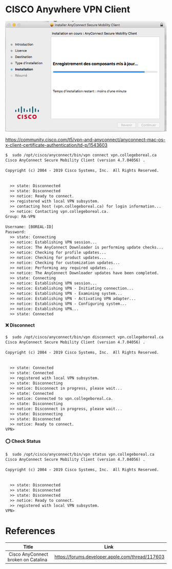 # CISCO Anywhere VPN Client


![image](images/AnywhereMobilityClient.png)

https://community.cisco.com/t5/vpn-and-anyconnect/anyconnect-mac-os-x-client-certificate-authentication/td-p/1543603


```
$  sudo /opt/cisco/anyconnect/bin/vpn connect vpn.collegeboreal.ca
Cisco AnyConnect Secure Mobility Client (version 4.7.04056) .

Copyright (c) 2004 - 2019 Cisco Systems, Inc.  All Rights Reserved.


  >> state: Disconnected
  >> state: Disconnected
  >> notice: Ready to connect.
  >> registered with local VPN subsystem.
  >> contacting host (vpn.collegeboreal.ca) for login information...
  >> notice: Contacting vpn.collegeboreal.ca.
Group: RA-VPN

Username: [BOREAL-ID] 
Password: 
  >> state: Connecting
  >> notice: Establishing VPN session...
  >> notice: The AnyConnect Downloader is performing update checks...
  >> notice: Checking for profile updates...
  >> notice: Checking for product updates...
  >> notice: Checking for customization updates...
  >> notice: Performing any required updates...
  >> notice: The AnyConnect Downloader updates have been completed.
  >> state: Connecting
  >> notice: Establishing VPN session...
  >> notice: Establishing VPN - Initiating connection...
  >> notice: Establishing VPN - Examining system...
  >> notice: Establishing VPN - Activating VPN adapter...
  >> notice: Establishing VPN - Configuring system...
  >> notice: Establishing VPN...
  >> state: Connected
```


#### :x: Disconnect

```
$  sudo /opt/cisco/anyconnect/bin/vpn disconnect vpn.collegeboreal.ca
Cisco AnyConnect Secure Mobility Client (version 4.7.04056) .

Copyright (c) 2004 - 2019 Cisco Systems, Inc.  All Rights Reserved.


  >> state: Connected
  >> state: Connected
  >> registered with local VPN subsystem.
  >> state: Disconnecting
  >> notice: Disconnect in progress, please wait...
  >> state: Connected
  >> notice: Connected to vpn.collegeboreal.ca.
  >> state: Disconnecting
  >> notice: Disconnect in progress, please wait...
  >> state: Disconnecting
  >> state: Disconnected
  >> notice: Ready to connect.
VPN> 
```

#### :o: Check Status

```
$  sudo /opt/cisco/anyconnect/bin/vpn status vpn.collegeboreal.ca
Cisco AnyConnect Secure Mobility Client (version 4.7.04056) .

Copyright (c) 2004 - 2019 Cisco Systems, Inc.  All Rights Reserved.


  >> state: Disconnected
  >> state: Disconnected
  >> state: Disconnected
  >> notice: Ready to connect.
  >> registered with local VPN subsystem.
VPN> 
```

# References

| Title                               | Link                                             |
|-------------------------------------|--------------------------------------------------|
| Cisco AnyConnect broken on Catalina | https://forums.developer.apple.com/thread/117603 |

